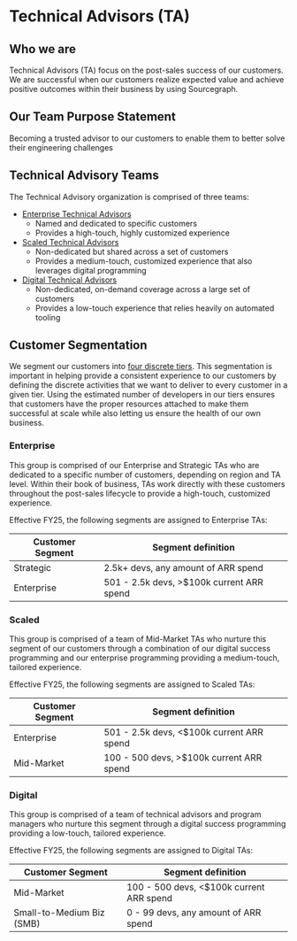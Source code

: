 # Technical Advisors (TA)

## Who we are

Technical Advisors (TA) focus on the post-sales success of our customers. We are successful when our customers realize expected value and achieve positive outcomes within their business by using Sourcegraph.

## Our Team Purpose Statement

Becoming a trusted advisor to our customers to enable them to better solve their engineering challenges

## Technical Advisory Teams

The Technical Advisory organization is comprised of three teams:

- [Enterprise Technical Advisors](enterprise-success/index.md)
  - Named and dedicated to specific customers
  - Provides a high-touch, highly customized experience
- [Scaled Technical Advisors](scaled-success/index.md)
  - Non-dedicated but shared across a set of customers
  - Provides a medium-touch, customized experience that also leverages digital programming
- [Digital Technical Advisors](digital-success/index.md)
  - Non-dedicated, on-demand coverage across a large set of customers
  - Provides a low-touch experience that relies heavily on automated tooling

## Customer Segmentation

We segment our customers into [four discrete tiers](../../../strategy-goals/strategy/index.md#market-segmentation). This segmentation is important in helping provide a consistent experience to our customers by defining the discrete activities that we want to deliver to every customer in a given tier. Using the estimated number of developers in our tiers ensures that customers have the proper resources attached to make them successful at scale while also letting us ensure the health of our own business.

### Enterprise

This group is comprised of our Enterprise and Strategic TAs who are dedicated to a specific number of customers, depending on region and TA level. Within their book of business, TAs work directly with these customers throughout the post-sales lifecycle to provide a high-touch, customized experience.

Effective FY25, the following segments are assigned to Enterprise TAs:

| Customer Segment | Segment definition                        |
| ---------------- | ----------------------------------------- |
| Strategic        | 2.5k+ devs, any amount of ARR spend       |
| Enterprise       | 501 - 2.5k devs, >$100k current ARR spend |

### Scaled

This group is comprised of a team of Mid-Market TAs who nurture this segment of our customers through a combination of our digital success programming and our enterprise programming providing a medium-touch, tailored experience.

Effective FY25, the following segments are assigned to Scaled TAs:

| Customer Segment | Segment definition                        |
| ---------------- | ----------------------------------------- |
| Enterprise       | 501 - 2.5k devs, <$100k current ARR spend |
| Mid-Market       | 100 - 500 devs, >$100k current ARR spend  |

### Digital

This group is comprised of a team of technical advisors and program managers who nurture this segment through a digital success programming providing a low-touch, tailored experience.

Effective FY25, the following segments are assigned to Digital TAs:

| Customer Segment          | Segment definition                       |
| ------------------------- | ---------------------------------------- |
| Mid-Market                | 100 - 500 devs, <$100k current ARR spend |
| Small-to-Medium Biz (SMB) | 0 - 99 devs, any amount of ARR spend     |
